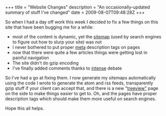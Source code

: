 +++
title = "Website Changes"
description = "An occasionally-updated summary of stuff I've changed"
date = 2009-08-07T09:48:28Z
+++


So when I had a day off work this week I decided to fix a few things on
this site that have been bugging me for a while:
* most of the content is dynamic, yet the [sitemap][5] (used by search
engines to figure out how to slurp your site) was not
* I never bothered to put proper [meta][6] description tags on pages
* now that there were quite a few articles things were getting lost
in painful navigation
* The site didn't do gzip encoding
* I've finally added comments thanks to [intense][7] debate

So I've had a go at fixing them. I now generate my sitemaps
automatically using the code I wrote to generate the atom and rss
feeds, transparently gzip stuff if your client can accept that, and
there is a new "[treeview"][8] page on the side to make things easier to
get to. Oh, and the pages have proper description tags which should
make them more useful on search engines.

Hope this all helps.

[1]: http://www.uncarved.com/articles/website
[2]: http://www.uncarved.com/
[3]: http://www.uncarved.com/articles/contact
[4]: http://www.uncarved.com/login/
[5]: http://www.sitemaps.org/
[6]: http://www.google.com/support/webmasters/bin/answer.py?answer=35264&hl=en#1
[7]: http://intensedebate.com/
[8]: http://www.uncarved.com/treeview/
[9]: http://www.uncarved.com/tags/computers
